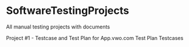 # SoftwareTestingProjects
All manual testing projects with documents


Project #1 - Testcase and Test Plan for App.vwo.com
Test Plan
Testcases
